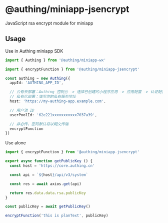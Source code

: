 # @authing/miniapp-jsencrypt

JavaScript rsa encrypt module for miniapp

## Usage

Use in Authing miniapp SDK

``` typescript
import { Authing } from '@authing/miniapp-wx'

import { encryptFunction } from '@authing/miniapp-jsencrypt'

const authing = new Authing({
  appId: 'AUTHING_APP_ID',

  // 公有云部署：Authing 控制台 -> 选择已创建的小程序应用 -> 应用配置 -> 认证配置 -> 认证地址
  // 私有化部署：填写你的私有服务地址
  host: 'https://my-authing-app.example.com',

  // 用户池 ID
  userPoolId: '62e221xxxxxxxxxxx7037a39',

  // 非必传，密码默认将以明文传输
  encryptFunction
})
```

Use alone

``` typescript
import { encryptFunction } from '@authing/miniapp-jsencrypt'

export async function getPublicKey () {
  const host = 'https://core.authing.cn'

  const api = `${host}/api/v3/system`

  const res = await axios.get(api)

  return res.data.data.rsa.publicKey
}

const publicKey = await getPublicKey()

encryptFunction('this is planText', publicKey)
```
